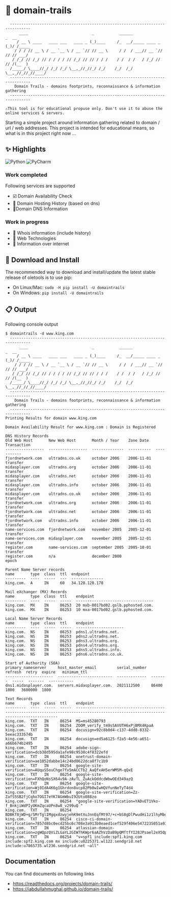 # 🔗 domain-trails

````shell
  -------------------------------------------------------------------------------
      ____                            _           ______              _  __     
     / __ \ ____   ____ ___   ____ _ (_)____     /_  __/_____ ____ _ (_)/ /_____
    / / / // __ \ / __ `__ \ / __ `// // __ \     / /  / ___// __ `// // // ___/
   / /_/ // /_/ // / / / / // /_/ // // / / /    / /  / /   / /_/ // // /(__  ) 
  /_____/ \____//_/ /_/ /_/ \__,_//_//_/ /_/    /_/  /_/    \__,_//_//_//____/  
  -------------------------------------------------------------------------------
    Domain Trails - domains footprints, reconnaissance & information gathering   
  -------------------------------------------------------------------------------
````

`⚠️This tool is for educational propuse only. Don't use it to abuse the online services & servers. `

Starting a simple project around information gathering related to domain / url / web addresses. This project is intended
for educational means, so what is in this project right now ...

## ✨ Highlights

![Python](https://img.shields.io/badge/python-3670A0?style=for-the-badge&logo=python&logoColor=ffdd54)
![PyCharm](https://img.shields.io/badge/pycharm-143?style=for-the-badge&logo=pycharm&logoColor=black&color=black&labelColor=green)

### Work completed

Following services are supported

- ☑️ Domain Availability Check
- 📜 Domain Hosting History (based on dns)
- 📇️Domain DNS Information

### Work in progress

- 🔄 Whois information (include history)
- 🔄 Web Technologies
- 🔄 Information over internet

## 🔽 Download and Install

The recommended way to download and install/update the latest stable release of oletools is to use pip:

- On Linux/Mac: ``sudo -H pip install -U domaintrails``
- On Windows: ``pip install -U domaintrails``


## 📋 Output

Following console output

````shell
$ domaintrails -d www.king.com
  -------------------------------------------------------------------------------
      ____                            _           ______              _  __     
     / __ \ ____   ____ ___   ____ _ (_)____     /_  __/_____ ____ _ (_)/ /_____
    / / / // __ \ / __ `__ \ / __ `// // __ \     / /  / ___// __ `// // // ___/
   / /_/ // /_/ // / / / / // /_/ // // / / /    / /  / /   / /_/ // // /(__  ) 
  /_____/ \____//_/ /_/ /_/ \__,_//_//_/ /_/    /_/  /_/    \__,_//_//_//____/  
  -------------------------------------------------------------------------------
    Domain Trails - domains footprints, reconnaissance & information gathering 
  -------------------------------------------------------------------------------
Printing Results for domain www.king.com

Domain Availability Result for www.king.com : Domain is Registered

DNS History Records
Old Web Host       New Web Host       Month / Year    Zone Date   Transaction  
-----------------  -----------------  --------------  ----------  -----------  
fjordnetwork.com   ultradns.co.uk     october 2006    2006-11-01  transfer     
midasplayer.com    ultradns.org       october 2006    2006-11-01  transfer     
midasplayer.com    ultradns.net       october 2006    2006-11-01  transfer     
midasplayer.com    ultradns.info      october 2006    2006-11-01  transfer     
midasplayer.com    ultradns.co.uk     october 2006    2006-11-01  transfer     
fjordnetwork.com   ultradns.org       october 2006    2006-11-01  transfer     
fjordnetwork.com   ultradns.net       october 2006    2006-11-01  transfer     
fjordnetwork.com   ultradns.info      october 2006    2006-11-01  transfer     
name-services.com  fjordnetwork.com   november 2005   2005-12-01  transfer     
name-services.com  midasplayer.com    november 2005   2005-12-01  transfer     
register.com       name-services.com  september 2005  2005-10-01  transfer     
register.com       n/a                december 2000               epoch        

Parent Name Server records
name       type  class  ttl  endpoint        
---------  ----  -----  ---  --------------  
king.com.  A     IN     60   34.120.128.178  

Mail eXchanger (MX) Records
name       type  class  ttl    endpoint                            
---------  ----  -----  -----  ----------------------------------  
king.com.  MX    IN     86253  20 mxb-0017bd02.gslb.pphosted.com.  
king.com.  MX    IN     86253  10 mxa-0017bd02.gslb.pphosted.com.  

Local Name Server Records
name       type  class  ttl    endpoint               
---------  ----  -----  -----  ---------------------  
king.com.  NS    IN     86253  pdns1.ultradns.net.    
king.com.  NS    IN     86253  pdns2.ultradns.net.    
king.com.  NS    IN     86253  pdns3.ultradns.org.    
king.com.  NS    IN     86253  pdns4.ultradns.org.    
king.com.  NS    IN     86253  pdns5.ultradns.info.   
king.com.  NS    IN     86253  pdns6.ultradns.co.uk.  

Start of Authority (SOA)
primary_nameserver     host_master_email         serial_number  refresh  retry  expire   minimum_ttl  
---------------------  ------------------------  -------------  -------  -----  -------  -----------  
dns1.midasplayer.com.  servers.midasplayer.com.  2021112500     86400    1800   3600000  1800         

Text Records
name       type  class  ttl    endpoint                                                                                                                              
---------  ----  -----  -----  ------------------------------------------------------------------------------------------------------------------------------------  
king.com.  TXT   IN     86254  MS=ms45280793                                                                                                                         
king.com.  TXT   IN     86254  ZOOM_verify_tm9sSAVUTH6xPjBMX4KpaA                                                                                                    
king.com.  TXT   IN     86254  docusign=92c8b0d4-c137-4dd8-8332-5eeac333574b                                                                                         
king.com.  TXT   IN     86254  docusign=ed5a6125-f2a5-4e56-a651-a66b674b2495                                                                                         
king.com.  TXT   IN     86254  adobe-sign-verification=dcb38d595da1afe98c9538c4f8322efd                                                                              
king.com.  TXT   IN     86254  onetrust-domain-verification=ae1052dabbe14c24bd0622dca8f7c1b9                                                                         
king.com.  TXT   IN     86254  google-site-verification=AUquS5ouChge7fx5mACCTb2_AaQfxAH5erWM5M-qQxE                                                                  
king.com.  TXT   IN     86254  google-site-verification=FXhQoNsSX64v9A-zAvTL_ZuAckOddcdWbwOEd349azQ                                                                  
king.com.  TXT   IN     86254  google-site-verification=Wj0IdA4K6g1Ghrdon8vcp82Pb0wIwHQVfunNeTyT4d4                                                                  
king.com.  TXT   IN     86254  google-site-verification=Zz-ZafS5SB2fjCqho7OGI7eYK7AGmWbuI92Uto088zo                                                                  
king.com.  TXT   IN     86254  "google-site-verification=YADvET1Vko-f_BnkjiWdPIyUKmZqcaUPn8w8_v299uQ "                                                               
king.com.  TXT   IN     86254  BDBKf8jWD+g/SMrTglIMgqxdzwyjehK9mtXuJnnEqfMt97/+c+bS8gDlPwudHi1z1lhyMbdCbAMN+va3k3peLw==                                              
king.com.  TXT   IN     86254  cisco-ci-domain-verification=7857d8bc0ecd25bc6c708e3a913b0eaed1cef529f406e5472235051a93638db6                                         
king.com.  TXT   IN     86254  atlassian-domain-verification=zgWQpzQViZLGaYL2GIW7hKWpr6aAZhVzDaB9pQMftfYI28JPsael2eX5QpXXJxIn                                        
king.com.  TXT   IN     86254  "v=spf1 include:spf1.king.com include:spf2.king.com mx include:u8225371.wl122.sendgrid.net include:u7865735.wl236.sendgrid.net ~all"  

````

## Documentation

You can find documents on following links

- https://readthedocs.org/projects/domain-trails/
- https://iabdullahmughal.github.io/domain-trails/